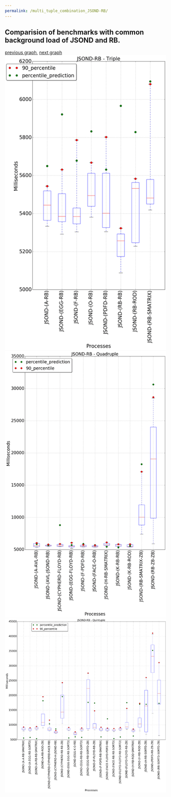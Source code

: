 ```yaml
---
permalink: /multi_tuple_combination_JSOND-RB/
---
```



## Comparision of benchmarks with common background load of JSOND and RB.

[previous graph](../multi_tuple_combination_JSOND-PDFD/), [next graph](../multi_tuple_combination_JSOND-ROD/)
![graph figure](./images/triple/JSOND/JSOND-RB_box.png)![graph figure](./images/quadruple/JSOND/JSOND-RB_box.png)![graph figure](./images/quintuple/JSOND/JSOND-RB_box.png)